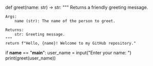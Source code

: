 def greet(name: str) -> str:
    """
    Returns a friendly greeting message.
    
    Args:
        name (str): The name of the person to greet.
    
    Returns:
        str: Greeting message.
    """
    return f"Hello, {name}! Welcome to my GitHub repository."

if __name__ == "__main__":
    user_name = input("Enter your name: ")
    print(greet(user_name))
